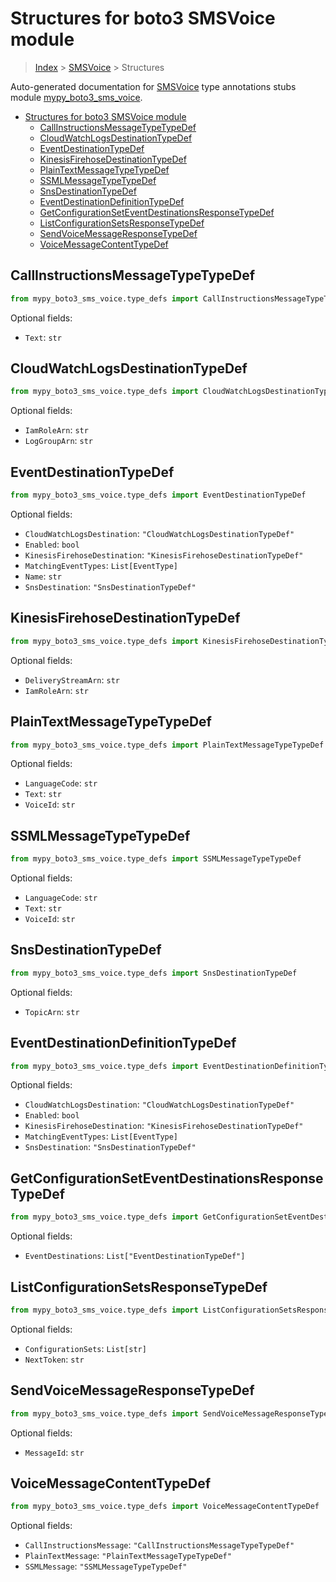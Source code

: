 # Structures for boto3 SMSVoice module

> [Index](../index.md) > [SMSVoice](./index.md) > Structures

Auto-generated documentation for [SMSVoice](https://boto3.amazonaws.com/v1/documentation/api/latest/reference/services/sms-voice.html#SMSVoice)
type annotations stubs module [mypy_boto3_sms_voice](https://pypi.org/project/mypy-boto3-sms-voice/).

- [Structures for boto3 SMSVoice module](#structures-for-boto3-smsvoice-module)
  - [CallInstructionsMessageTypeTypeDef](#callinstructionsmessagetypetypedef)
  - [CloudWatchLogsDestinationTypeDef](#cloudwatchlogsdestinationtypedef)
  - [EventDestinationTypeDef](#eventdestinationtypedef)
  - [KinesisFirehoseDestinationTypeDef](#kinesisfirehosedestinationtypedef)
  - [PlainTextMessageTypeTypeDef](#plaintextmessagetypetypedef)
  - [SSMLMessageTypeTypeDef](#ssmlmessagetypetypedef)
  - [SnsDestinationTypeDef](#snsdestinationtypedef)
  - [EventDestinationDefinitionTypeDef](#eventdestinationdefinitiontypedef)
  - [GetConfigurationSetEventDestinationsResponseTypeDef](#getconfigurationseteventdestinationsresponsetypedef)
  - [ListConfigurationSetsResponseTypeDef](#listconfigurationsetsresponsetypedef)
  - [SendVoiceMessageResponseTypeDef](#sendvoicemessageresponsetypedef)
  - [VoiceMessageContentTypeDef](#voicemessagecontenttypedef)

## CallInstructionsMessageTypeTypeDef

```python
from mypy_boto3_sms_voice.type_defs import CallInstructionsMessageTypeTypeDef
```




Optional fields:
- `Text`: `str`


## CloudWatchLogsDestinationTypeDef

```python
from mypy_boto3_sms_voice.type_defs import CloudWatchLogsDestinationTypeDef
```




Optional fields:
- `IamRoleArn`: `str`
- `LogGroupArn`: `str`


## EventDestinationTypeDef

```python
from mypy_boto3_sms_voice.type_defs import EventDestinationTypeDef
```




Optional fields:
- `CloudWatchLogsDestination`: `"CloudWatchLogsDestinationTypeDef"`
- `Enabled`: `bool`
- `KinesisFirehoseDestination`: `"KinesisFirehoseDestinationTypeDef"`
- `MatchingEventTypes`: `List[EventType]`
- `Name`: `str`
- `SnsDestination`: `"SnsDestinationTypeDef"`


## KinesisFirehoseDestinationTypeDef

```python
from mypy_boto3_sms_voice.type_defs import KinesisFirehoseDestinationTypeDef
```




Optional fields:
- `DeliveryStreamArn`: `str`
- `IamRoleArn`: `str`


## PlainTextMessageTypeTypeDef

```python
from mypy_boto3_sms_voice.type_defs import PlainTextMessageTypeTypeDef
```




Optional fields:
- `LanguageCode`: `str`
- `Text`: `str`
- `VoiceId`: `str`


## SSMLMessageTypeTypeDef

```python
from mypy_boto3_sms_voice.type_defs import SSMLMessageTypeTypeDef
```




Optional fields:
- `LanguageCode`: `str`
- `Text`: `str`
- `VoiceId`: `str`


## SnsDestinationTypeDef

```python
from mypy_boto3_sms_voice.type_defs import SnsDestinationTypeDef
```




Optional fields:
- `TopicArn`: `str`


## EventDestinationDefinitionTypeDef

```python
from mypy_boto3_sms_voice.type_defs import EventDestinationDefinitionTypeDef
```




Optional fields:
- `CloudWatchLogsDestination`: `"CloudWatchLogsDestinationTypeDef"`
- `Enabled`: `bool`
- `KinesisFirehoseDestination`: `"KinesisFirehoseDestinationTypeDef"`
- `MatchingEventTypes`: `List[EventType]`
- `SnsDestination`: `"SnsDestinationTypeDef"`


## GetConfigurationSetEventDestinationsResponseTypeDef

```python
from mypy_boto3_sms_voice.type_defs import GetConfigurationSetEventDestinationsResponseTypeDef
```




Optional fields:
- `EventDestinations`: `List["EventDestinationTypeDef"]`


## ListConfigurationSetsResponseTypeDef

```python
from mypy_boto3_sms_voice.type_defs import ListConfigurationSetsResponseTypeDef
```




Optional fields:
- `ConfigurationSets`: `List[str]`
- `NextToken`: `str`


## SendVoiceMessageResponseTypeDef

```python
from mypy_boto3_sms_voice.type_defs import SendVoiceMessageResponseTypeDef
```




Optional fields:
- `MessageId`: `str`


## VoiceMessageContentTypeDef

```python
from mypy_boto3_sms_voice.type_defs import VoiceMessageContentTypeDef
```




Optional fields:
- `CallInstructionsMessage`: `"CallInstructionsMessageTypeTypeDef"`
- `PlainTextMessage`: `"PlainTextMessageTypeTypeDef"`
- `SSMLMessage`: `"SSMLMessageTypeTypeDef"`

